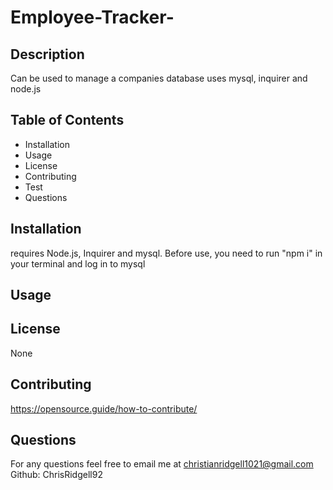 # Employee-Tracker-

## Description 
Can be used to manage a companies database uses mysql, inquirer and node.js

## Table of Contents
- Installation
- Usage
- License
- Contributing
- Test
- Questions

## Installation
requires Node.js, Inquirer and mysql. Before use, you need to run "npm i" in your terminal and log in to mysql

## Usage

## License
None

## Contributing 
https://opensource.guide/how-to-contribute/

## Questions
For any questions feel free to email me at christianridgell1021@gmail.com Github: ChrisRidgell92
